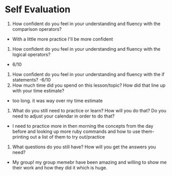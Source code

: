 # Self Evaluation

1. How confident do you feel in your understanding and fluency with the comparison operators?
- With a little more practice I'll be more confident 
1. How confident do you feel in your understanding and fluency with the logical operators?
- 6/10
1. How confident do you feel in your understanding and fluency with the if statements?
-6/10
1. How much time did you spend on this lesson/topic? How did that line up with your time estimate?
- too long.  it was way over my time estimate 
1. What do you still need to practice or learn? How will you do that? Do you need to adjust your calendar in order to do that?
- I need to practice more in then morning the concepts from the day before and looking up more ruby commands and how to use them- printing out a list of them to try out/practice
1. What questions do you still have? How will you get the answers you need?
- My group! my group memebr have been amazing and willing to show me their work and how they did it which is huge.  
